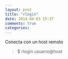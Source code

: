 ```yaml
---
layout: post
title: "rlogin"
date: 2014-04-03 15:37
comments: true
categories: 
---
```

Conecta con un host remoto

>$ rlogin usuario@host

